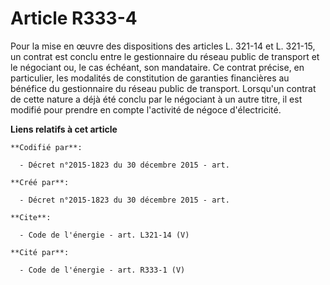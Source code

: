# Article R333-4

Pour la mise en œuvre des dispositions des articles L. 321-14 et L. 321-15, un contrat est conclu entre le gestionnaire du
réseau public de transport et le négociant ou, le cas échéant, son mandataire. Ce contrat précise, en particulier, les
modalités de constitution de garanties financières au bénéfice du gestionnaire du réseau public de transport. Lorsqu'un
contrat de cette nature a déjà été conclu par le négociant à un autre titre, il est modifié pour prendre en compte l'activité
de négoce d'électricité.

**Liens relatifs à cet article**

	**Codifié par**:

	  - Décret n°2015-1823 du 30 décembre 2015 - art.

	**Créé par**:

	  - Décret n°2015-1823 du 30 décembre 2015 - art.

	**Cite**:

	  - Code de l'énergie - art. L321-14 (V)

	**Cité par**:

	  - Code de l'énergie - art. R333-1 (V)
